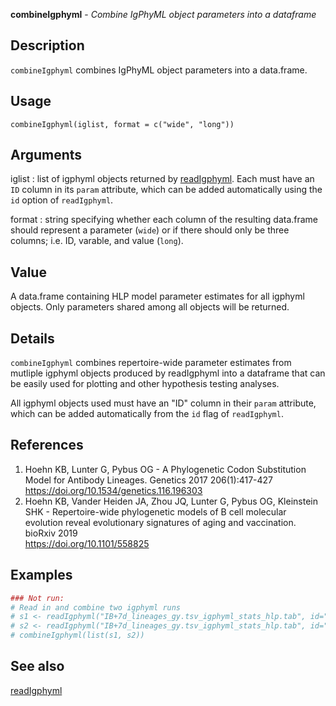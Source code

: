 **combineIgphyml** - *Combine IgPhyML object parameters into a dataframe*

Description
--------------------

`combineIgphyml` combines IgPhyML object parameters into a data.frame.


Usage
--------------------
```
combineIgphyml(iglist, format = c("wide", "long"))
```

Arguments
-------------------

iglist
:   list of igphyml objects returned by [readIgphyml](readIgphyml.md). 
Each must have an `ID` column in its `param` attribute, 
which can be added automatically using the `id` option of 
`readIgphyml`.

format
:   string specifying whether each column of the resulting data.frame
should represent a parameter (`wide`) or if 
there should only be three columns; i.e. ID, varable, and value
(`long`).




Value
-------------------

A data.frame containing HLP model parameter estimates for all igphyml objects.
Only parameters shared among all objects will be returned.


Details
-------------------

`combineIgphyml` combines repertoire-wide parameter estimates from mutliple igphyml
objects produced by readIgphyml into a dataframe that can be easily used for plotting and 
other hypothesis testing analyses.

All igphyml objects used must have an "ID" column in their `param` attribute, which
can be added automatically from the `id` flag of `readIgphyml`.


References
-------------------


1. Hoehn KB, Lunter G, Pybus OG - A Phylogenetic Codon Substitution Model for Antibody 
Lineages. Genetics 2017 206(1):417-427
https://doi.org/10.1534/genetics.116.196303 
 1. Hoehn KB, Vander Heiden JA, Zhou JQ, Lunter G, Pybus OG, Kleinstein SHK - 
Repertoire-wide phylogenetic models of B cell molecular evolution reveal 
evolutionary signatures of aging and vaccination. bioRxiv 2019  
https://doi.org/10.1101/558825 




Examples
-------------------

```R
### Not run:
# Read in and combine two igphyml runs
# s1 <- readIgphyml("IB+7d_lineages_gy.tsv_igphyml_stats_hlp.tab", id="+7d")
# s2 <- readIgphyml("IB+7d_lineages_gy.tsv_igphyml_stats_hlp.tab", id="s2")
# combineIgphyml(list(s1, s2))
```



See also
-------------------

[readIgphyml](readIgphyml.md)






